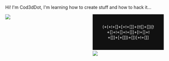 Hi! I'm Cod3dDot, I'm learning how to create stuff and how to hack it...

<div style="display:flex;">
<img src="https://leetcard.jacoblin.cool/cod3ddot?theme=dark&font=Fira%20Code&ext=activity&width=500" width="370"/>
<div>
<img src="https://raw.githubusercontent.com/Cod3dDOT/Cod3dDOT/29a9fe82e0b887a6f87c3ad88512d4bf8afe26df/assets/code.svg" width="300"/>
<div>
<img src="https://github-readme-stats.vercel.app/api?username=cod3ddot" width="300" />
</div>
</div>
</div>

